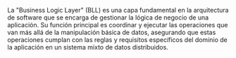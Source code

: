 ﻿La "Business Logic Layer" (BLL) es una capa fundamental en la arquitectura de
software que se encarga de gestionar la lógica de negocio de una aplicación. Su
función principal es coordinar y ejecutar las operaciones que van más allá de la
manipulación básica de datos, asegurando que estas operaciones cumplan con las
reglas y requisitos específicos del dominio de la aplicación en un sistema mixto
de datos distribuidos.